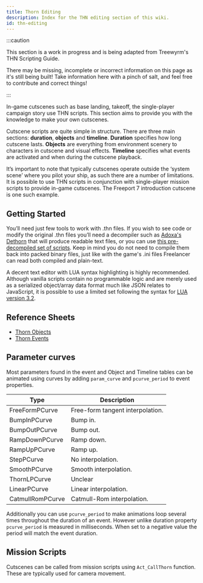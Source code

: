 ```yaml
---
title: Thorn Editing
description: Index for the THN editing section of this wiki.
id: thn-editing
---
```


:::caution

This section is a work in progress and is being adapted from Treewyrm's THN Scripting Guide.

There may be missing, incomplete or incorrect information on this page as it's still being built! Take information here with a pinch of salt, and feel free to contribute and correct things!

:::

In-game cutscenes such as base landing, takeoff, the single-player campaign story use THN scripts. This section aims to provide you with the knowledge to make your own cutscenes.

Cutscene scripts are quite simple in structure. There are three main sections: **duration**, **objects** and **timeline**. **Duration** specifies how long cutscene lasts. **Objects** are everything from environment scenery to characters in cutscene and visual effects. **Timeline** specifies what events are activated and when during the cutscene playback.

It’s important to note that typically cutscenes operate outside the ‘system scene’ where you pilot your ship, as such there are a number of limitations. It is possible to use THN scripts in conjunction with single-player mission scripts to provide in-game cutscenes. The Freeport 7 introduction cutscene is one such example.

## Getting Started

You’ll need just few tools to work with .thn files. If you wish to see code or modify the original .thn files you’ll need a decompiler such as [Adoxa's Dethorn](http://adoxa.altervista.org/freelancer/tools.html#dethorn) that will produce readable text files, or you can use [this pre-decompiled set of scripts](https://github.com/TheStarport/freelancer-dethorned). Keep in mind you do not need to compile them back into packed binary files, just like with the game's .ini files Freelancer can read both compiled and plain-text.

A decent text editor with LUA syntax highlighting is highly recommended. Although vanilla scripts contain no programmable logic and are merely used as a serialized object/array data format much like JSON relates to JavaScript, it is possible to use a limited set following the syntax for [LUA version 3.2](https://www.lua.org/manual/3.2/manual.html).

## Reference Sheets

- [Thorn Objects](./thorn-objects.md)
- [Thorn Events](./thorn-events.md)


## Parameter curves
Most parameters found in the event and Object and Timeline tables can be animated using curves by adding `param_curve` and `pcurve_period` to event properties.

| Type             | Description                      |
| ---------------- | -------------------------------- |
| FreeFormPCurve   | Free-form tangent interpolation. |
| BumpInPCurve     | Bump in.                         |
| BumpOutPCurve    | Bump out.                        |
| RampDownPCurve   | Ramp down.                       |
| RampUpPCurve     | Ramp up.                         |
| StepPCurve       | No interpolation.                |
| SmoothPCurve     | Smooth interpolation.            |
| ThornLPCurve     | Unclear                              |
| LinearPCurve     | Linear interpolation.            |
| CatmullRomPCurve | Catmull-Rom interpolation.       |

Additionally you can use `pcurve_period` to make animations loop several times throughout the duration of an event. However unlike duration property `pcurve_period` is measured in milliseconds. When set to a negative value the period will match the event duration.

## Mission Scripts
Cutscenes can be called from mission scripts using `Act_CallThorn` function. These are typically used for camera movement.
